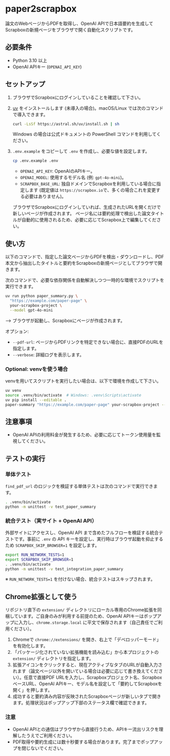 # paper2scrapbox

論文のWebページからPDFを取得し、OpenAI APIで日本語要約を生成してScrapboxの新規ページをブラウザで開く自動化スクリプトです。

## 必要条件

- Python 3.10 以上
- OpenAI APIキー (`OPENAI_API_KEY`)

## セットアップ

1. ブラウザでScrapboxにログインしていることを確認して下さい。
2. [uv](https://github.com/astral-sh/uv) をインストールします (未導入の場合)。macOS/Linux では次のコマンドで導入できます。
   ```bash
   curl -LsSf https://astral.sh/uv/install.sh | sh
   ```
   Windows の場合は公式ドキュメントの PowerShell コマンドを利用してください。
3. `.env.example` をコピーして `.env` を作成し、必要な値を設定します。
   ```bash
   cp .env.example .env
   ```
   - `OPENAI_API_KEY`: OpenAIのAPIキー。
   - `OPENAI_MODEL`: 使用するモデル名 (例: `gpt-4o-mini`)。
   - `SCRAPBOX_BASE_URL`: 独自ドメインでScrapboxを利用している場合に指定します (既定値は `https://scrapbox.io`で、多くの場合これを変更する必要はありません)。

   ブラウザでScrapboxにログインしていれば、生成されたURLを開くだけで新しいページが作成されます。
   ページ名には要約処理で検出した論文タイトルが自動的に使用されるため、必要に応じてScrapbox上で編集してください。

## 使い方

以下のコマンドで、指定した論文ページからPDFを検出・ダウンロードし、PDF本文から抽出したタイトルと要約をScrapboxの新規ページとしてブラウザで開きます。

次のコマンドで、必要な依存関係を自動解決しつつ一時的な環境でスクリプトを実行できます。
```bash
uv run python paper_summary.py \
  "https://example.com/paper-page" \
  your-scrapbox-project \
  --model gpt-4o-mini
```

--> ブラウザが起動し、Scrapboxにページが作成されます。

オプション:
- `--pdf-url`: ページからPDFリンクを特定できない場合に、直接PDFのURLを指定します。
- `--verbose`: 詳細ログを表示します。

### Optional: venvを使う場合
venvを用いてスクリプトを実行したい場合は、以下で環境を作成して下さい。

```bash
uv venv
source .venv/bin/activate  # Windows: .venv\Scripts\activate
uv pip install --editable .
paper-summary "https://example.com/paper-page" your-scrapbox-project --model gpt-4.1-mini
```

## 注意事項
- OpenAI APIの利用料金が発生するため、必要に応じてトークン使用量を監視してください。

## テストの実行

### 単体テスト

`find_pdf_url` のロジックを検証する単体テストは次のコマンドで実行できます。

```bash
. .venv/bin/activate
python -m unittest -v test_paper_summary
```

### 統合テスト（実サイト + OpenAI API）

外部サイトにアクセスし、OpenAI API まで含めたフルフローを検証する統合テストです。事前に `.env` の API キーを設定し、実行時はブラウザ起動を抑止するため `SCRAPBOX_SKIP_BROWSER=1` を設定します。

```bash
export RUN_NETWORK_TESTS=1
export SCRAPBOX_SKIP_BROWSER=1
. .venv/bin/activate
python -m unittest -v test_integration_paper_summary
```

※ `RUN_NETWORK_TESTS=1` を付けない場合、統合テストはスキップされます。

## Chrome拡張として使う

リポジトリ直下の `extension/` ディレクトリにローカル専用のChrome拡張を同梱しています。ご自身のみが利用する前提のため、OpenAI APIキーはポップアップに入力し、`chrome.storage.local` に平文で保存されます（自己責任でご利用ください）。

1. Chromeで `chrome://extensions/` を開き、右上で「デベロッパーモード」を有効化します。
2. 「パッケージ化されていない拡張機能を読み込む」から本プロジェクトの `extension/` ディレクトリを指定します。
3. 拡張アイコンをクリックすると、現在アクティブなタブのURLが自動入力されます（論文ページ以外を開いている場合は必要に応じて書き換えてください）。任意で直接PDF URLを入力し、Scrapboxプロジェクト名、ScrapboxベースURL、OpenAI APIキー、モデル名を設定して「要約してScrapboxを開く」を押します。
4. 成功すると要約済み内容が反映されたScrapboxページが新しいタブで開きます。処理状況はポップアップ下部のステータス欄で確認できます。

### 注意
- OpenAI APIとの通信はブラウザから直接行うため、APIキー流出リスクを理解したうえでご利用ください。
- PDF取得や要約生成には数十秒要する場合があります。完了までポップアップを閉じないでください。
